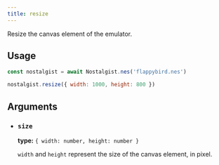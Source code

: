 ```yaml
---
title: resize
---
```


Resize the canvas element of the emulator.

## Usage
```js
const nostalgist = await Nostalgist.nes('flappybird.nes')

nostalgist.resize({ width: 1000, height: 800 })
```

## Arguments
+ ### `size`

  **type:** `{ width: number, height: number }`

  `width` and `height` represent the size of the canvas element, in pixel.
